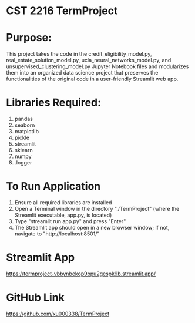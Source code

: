 # CST 2216 TermProject
# Purpose:

This project takes the code in the credit_eligibility_model.py, real_estate_solution_model.py, ucla_neural_networks_model.py, and unsupervised_clustering_model.py Jupyter Notebook files and modularizes them into an organized data science project that preserves the functionalities of the original code in a user-friendly Streamlit web app.

# Libraries Required:
1. pandas
2. seaborn 
3.  matplotlib
4. pickle
5. streamlit 
6. sklearn
7. numpy
8. .logger


# To Run Application
1. Ensure all required libraries are installed
2. Open a Terminal window in the directory "./TermProject" (where the Streamlit executable, app.py, is located)
3. Type "streamlit run app.py" and press "Enter"
4. The Streamlit app should open in a new browser window; if not, navigate to "http://localhost:8501/"

# Streamlit App
https://termproject-vbbynbekop9opu2gespk9b.streamlit.app/

# GitHub Link
https://github.com/xu000338/TermProject
